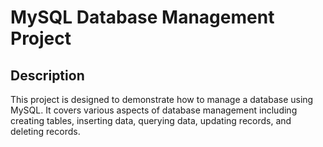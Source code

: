 # MySQL Database Management Project

## Description
This project is designed to demonstrate how to manage a database using MySQL. It covers various aspects of database management including creating tables, inserting data, querying data, updating records, and deleting records.
